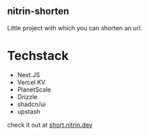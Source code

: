 ## nitrin-shorten

Little project with which you can shorten an url.

# Techstack
- Next.JS
- Vercel KV
- PlanetScale
- Drizzle
- shadcn/ui
- upstash

check it out at [short.nitrin.dev](https://short.nitrin.dev/)
